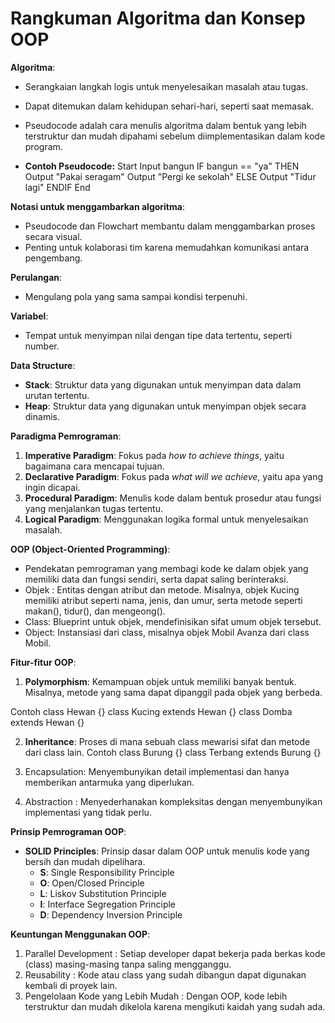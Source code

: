 # Rangkuman Algoritma dan Konsep OOP

**Algoritma**:
- Serangkaian langkah logis untuk menyelesaikan masalah atau tugas.
- Dapat ditemukan dalam kehidupan sehari-hari, seperti saat memasak.
- Pseudocode adalah cara menulis algoritma dalam bentuk yang lebih terstruktur dan mudah dipahami sebelum diimplementasikan dalam kode program.

- **Contoh Pseudocode:**
Start
Input bangun
IF bangun == "ya" THEN
    Output "Pakai seragam"
    Output "Pergi ke sekolah"
ELSE
    Output "Tidur lagi"
ENDIF
End

**Notasi untuk menggambarkan algoritma**:
- Pseudocode dan Flowchart membantu dalam menggambarkan proses secara visual.
- Penting untuk kolaborasi tim karena memudahkan komunikasi antara pengembang.

**Perulangan**:
- Mengulang pola yang sama sampai kondisi terpenuhi.

**Variabel**:
- Tempat untuk menyimpan nilai dengan tipe data tertentu, seperti number.

**Data Structure**:
- **Stack**: Struktur data yang digunakan untuk menyimpan data dalam urutan tertentu.
- **Heap**: Struktur data yang digunakan untuk menyimpan objek secara dinamis.


**Paradigma Pemrograman**:

1. **Imperative Paradigm**: Fokus pada *how to achieve things*, yaitu bagaimana cara mencapai tujuan.
2. **Declarative Paradigm**: Fokus pada *what will we achieve*, yaitu apa yang ingin dicapai.
3. **Procedural Paradigm**: Menulis kode dalam bentuk prosedur atau fungsi yang menjalankan tugas tertentu.
4. **Logical Paradigm**: Menggunakan logika formal untuk menyelesaikan masalah.

**OOP (Object-Oriented Programming)**:
- Pendekatan pemrograman yang membagi kode ke dalam objek yang memiliki data dan fungsi sendiri, serta dapat saling berinteraksi.
- Objek : Entitas dengan atribut dan metode. Misalnya, objek Kucing memiliki atribut seperti nama, jenis, dan umur, serta metode seperti makan(), tidur(), dan mengeong().
- Class: Blueprint untuk objek, mendefinisikan sifat umum objek tersebut.
- Object: Instansiasi dari class, misalnya objek Mobil Avanza dari class Mobil.

**Fitur-fitur OOP**:
1. **Polymorphism**: Kemampuan objek untuk memiliki banyak bentuk. Misalnya, metode yang sama dapat dipanggil pada objek yang berbeda.

Contoh
   class Hewan {}
   class Kucing extends Hewan {}
   class Domba extends Hewan {}
 
2. **Inheritance**: Proses di mana sebuah class mewarisi sifat dan metode dari class lain.
 Contoh
   class Burung {}
   class Terbang extends Burung {}

3. Encapsulation: Menyembunyikan detail implementasi dan hanya memberikan antarmuka yang diperlukan.
4. Abstraction : Menyederhanakan kompleksitas dengan menyembunyikan implementasi yang tidak perlu.

**Prinsip Pemrograman OOP**:
- **SOLID Principles**: Prinsip dasar dalam OOP untuk menulis kode yang bersih dan mudah dipelihara.
  - **S**: Single Responsibility Principle
  - **O**: Open/Closed Principle
  - **L**: Liskov Substitution Principle
  - **I**: Interface Segregation Principle
  - **D**: Dependency Inversion Principle

**Keuntungan Menggunakan OOP**:
1. Parallel Development : Setiap developer dapat bekerja pada berkas kode (class) masing-masing tanpa saling mengganggu.
2. Reusability : Kode atau class yang sudah dibangun dapat digunakan kembali di proyek lain.
3. Pengelolaan Kode yang Lebih Mudah : Dengan OOP, kode lebih terstruktur dan mudah dikelola karena mengikuti kaidah yang sudah ada.